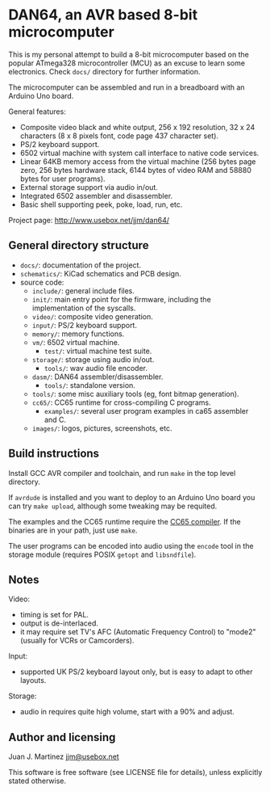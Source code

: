 DAN64, an AVR based 8-bit microcomputer
=======================================

This is my personal attempt to build a 8-bit microcomputer based on
the popular ATmega328 microcontroller (MCU) as an excuse to learn some
electronics. Check `docs/` directory for further information.

The microcomputer can be assembled and run in a breadboard with an
Arduino Uno board.

General features:

 - Composite video black and white output, 256 x 192 resolution, 32 x 24
   characters (8 x 8 pixels font, code page 437 character set).
 - PS/2 keyboard support.
 - 6502 virtual machine with system call interface to native code
   services.
 - Linear 64KB memory access from the virtual machine (256 bytes page zero,
   256 bytes hardware stack, 6144 bytes of video RAM and 58880 bytes for
   user programs).
 - External storage support via audio in/out.
 - Integrated 6502 assembler and disassembler.
 - Basic shell supporting peek, poke, load, run, etc.

Project page: http://www.usebox.net/jjm/dan64/

General directory structure
---------------------------

 - `docs/`: documentation of the project.
 - `schematics/`: KiCad schematics and PCB design.
 - source code:
   - `include/`: general include files.
   - `init/`: main entry point for the firmware, including the implementation
     of the syscalls.
   - `video/`: composite video generation.
   - `input/`: PS/2 keyboard support.
   - `memory/`: memory functions.
   - `vm/`: 6502 virtual machine.
     - `test/`: virtual machine test suite.
   - `storage/`: storage using audio in/out.
     - `tools/`: wav audio file encoder.
   - `dasm/`: DAN64 assembler/disassembler.
     - `tools/`: standalone version.
   - `tools/`: some misc auxiliary tools (eg, font bitmap generation).
   - `cc65/`: CC65 runtime for cross-compiling C programs.
     - `examples/`: several user program examples in ca65 assembler and C.
   - `images/`: logos, pictures, screenshots, etc.


Build instructions
------------------

Install GCC AVR compiler and toolchain, and run `make` in the top level
directory.

If `avrdude` is installed and you want to deploy to an Arduino Uno board
you can try `make upload`, although some tweaking may be requited.

The examples and the CC65 runtime require the
[CC65 compiler](https://github.com/cc65/cc65). If the binaries are in
your path, just use `make`.

The user programs can be encoded into audio using the `encode` tool in the
storage module (requires POSIX `getopt` and `libsndfile`).


Notes
-----

Video:

 - timing is set for PAL.
 - output is de-interlaced.
 - it may require set TV's AFC (Automatic Frequency Control) to "mode2"
   (usually for VCRs or Camcorders).

Input:

 - supported UK PS/2 keyboard layout only, but is easy to adapt to other layouts.

Storage:

 - audio in requires quite high volume, start with a 90% and adjust.


Author and licensing
--------------------

Juan J. Martinez <jjm@usebox.net>

This software is free software (see LICENSE file for details), unless
explicitly stated otherwise.

